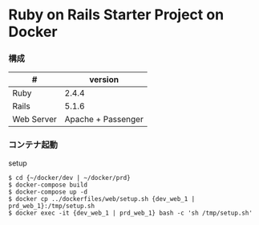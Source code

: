 # Ruby on Rails Starter Project on Docker

### 構成

|#  |version|
|---|---|
|Ruby|2.4.4|
|Rails|5.1.6|
|Web Server|Apache + Passenger|


### コンテナ起動

setup
```
$ cd {~/docker/dev | ~/docker/prd}
$ docker-compose build
$ docker-compose up -d
$ docker cp ../dockerfiles/web/setup.sh {dev_web_1 | prd_web_1}:/tmp/setup.sh
$ docker exec -it {dev_web_1 | prd_web_1} bash -c 'sh /tmp/setup.sh'
```

